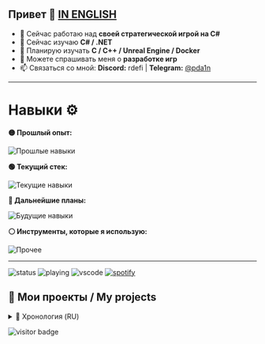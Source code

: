 ## Привет 👋 [IN ENGLISH](README_EN.md)

- 🔭 Сейчас работаю над **своей стратегической игрой на C#**
- 🌱 Сейчас изучаю **C# / .NET**
- 🎯 Планирую изучать **C / C++ / Unreal Engine / Docker**
- 💬 Можете спрашивать меня о **разработке игр**
- 📫 Связаться со мной: **Discord:** rdefi | **Telegram:** [@pda1n](https://t.me/pda1n)

---

# Навыки ⚙️

**🟡 Прошлый опыт:**

![Прошлые навыки](https://skillicons.dev/icons?i=py,ts,bots,nodejs,androidstudio,unity,godot,sqlite,postgres,qt)

**🟢 Текущий стек:**

![Текущие навыки](https://skillicons.dev/icons?i=cs,dotnet)

**🔵 Дальнейшие планы:**

![Будущие навыки](https://skillicons.dev/icons?i=c,cpp,unreal,docker)

**⚪ Инструменты, которые я использую:**

![Прочее](https://skillicons.dev/icons?i=windows,vscode,discord)

---

![status](https://nocache.advaith.workers.dev?url=https://img.shields.io/endpoint?url=https://dev.discordprofiles.me/api/badge/status/759115035594457098?simple=true)
![playing](https://nocache.advaith.workers.dev?url=https://img.shields.io/endpoint?url=https://dev.discordprofiles.me/api/badge/playing/759115035594457098)
![vscode](https://nocache.advaith.workers.dev?url=https://img.shields.io/endpoint?url=https://dev.discordprofiles.me/api/badge/vscode/759115035594457098)
[![spotify](https://nocache.advaith.workers.dev?url=https://img.shields.io/endpoint?url=https://dev.discordprofiles.me/api/badge/spotify/759115035594457098)](https://dev.discordprofiles.me/openspotify/759115035594457098)

## 🚀 Мои проекты / My projects

<details>
  <summary>📜 Хронология (RU)</summary>

1. [**CucumberBot**](https://github.com/DaniilP25/CucumberBot) *(май – август 2022)*  
   Дискорд-бот на **Python**, мой первый серьёзный проект.  
   Объединил **90 сообществ** и **3K уникальных пользователей**.  
   Благодаря нему получил опыт и знакомства 🙌  
   ⚠️ Не работает, требует фиксов  

---

2. [**MorseLang**](https://github.com/DaniilP25/MorseLang) *(февраль 2023)*  
   Псевдоязык программирования на **Python**.  
   Рофл-проект  
   ✅ Работает  

---

3. [**CucumberMsg (old)**](https://github.com/DaniilP25/CucumberMsg-old) *(апрель 2023)*  
   Попытка сделать свой мессенджер: простой фронтенд, backend на **Flask**  
   ⚠️ Не знаю, работает ли  

---

4. [**DoubleN**](https://github.com/DaniilP25/DoubleN) *(июль – август 2023)*  
   Игра-платформер на **Unity**: меню с музыкой и заставкой (GIF), своя физика (немного странная 😅), чисто фановый проект  
   ✅ Работает  

---

5. [**invert**](https://github.com/DaniilP25/invert) *(январь 2024)*  
   Пародия на **Geometry Dash**, реализована своя физика  
   ⚠️ Не знаю, работает ли  

---

6. [**Racing-game**](https://github.com/DaniilP25/Racing-game) *(июнь 2024)*  
   Простая гонка в ретро-стиле на **Python**, делал для зачёта  
   ✅ Работает  

---

7. [**Todo-App**](https://github.com/DaniilP25/Todo-App) *(январь 2025)*  
   Минималистичное ToDo-приложение, делал для зачёта  
   ✅ Работает  

---

8. [**FedyxBot**](https://github.com/DaniilP25/FedyxBot) *(апрель 2025)*  
   Телеграм-бот на **TypeScript (grammy)**: создание предложек, отправка сообщений в группу и обратно, 3 кнопки под сообщением: заблокировать, разблокировать и удалить  
   ✅ Работает  

---

9. [**ccmbrmsg**](https://github.com/DaniilP25/ccmbrmsg) *(май 2025)*  
   Новая попытка создать свой мессенджер: фронтенд **React + Vite**, backend **Express.js**. Застрял на логин-панели, но она получилась зачетной 🙂  
   ⚠️ Работает?  

---

💡 Были и другие проекты:  
- Discord-боты (pycord, discord.js и др.)  
- музыкальный плеер  
- много проектов, которые утеряны навсегда…  
Press **F**! 🪦

---

Если хотите оживить какой-то проект - пожалуйста, делайте fork, отправляйте pull requests :)
Спасибо, что дочитали до конца. Хорошего вам дня!

</details>

![visitor badge](https://visitor-badge.laobi.icu/badge?page_id=daniilp25.visitor-badge&format=true)
